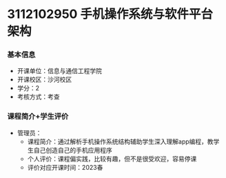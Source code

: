 # 3112102950 手机操作系统与软件平台架构
### 基本信息
- 开课单位：信息与通信工程学院
- 开课校区：沙河校区
- 学分：2
- 考核方式：考查
### 课程简介+学生评价
- 管理员：
  - 课程简介：通过解析手机操作系统结构辅助学生深入理解app编程，教学生自己创造自己的手机应用程序
  - 个人评价：课程偏实践，比较有趣，但不是很受欢迎，容易停课
  - 评价对应开课时间：2023春
